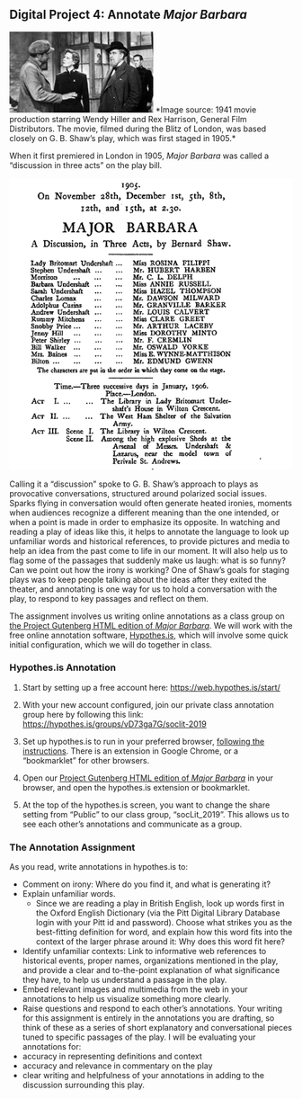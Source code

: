## Digital Project 4: Annotate *Major Barbara*

<img src="barbaraDialogue.jpg" alt="Major Barbara in conversation with Bill Walker and Andrew Undershaft" id="mbd"/>
*Image source: 1941 movie production starring Wendy Hiller and Rex Harrison, General Film Distributors. The movie, filmed during the Blitz of London, was based closely on G. B. Shaw’s play, which was first staged in 1905.*

When it first premiered in London in 1905, *Major Barbara* was called a “discussion in three acts” on the play bill.

<img src="MB1905PlayBill.png" alt="December 1905 Play Bill for Major Barbara" id="mbpb"/>

Calling it a “discussion” spoke to G. B. Shaw’s approach to plays as provocative conversations, structured around polarized social issues. Sparks flying in conversation would often generate heated ironies, moments when audiences recognize a different meaning than the one intended, or when a point is made in order to emphasize its opposite. In watching and reading a play of ideas like this, it helps to annotate the language to look up unfamiliar words and historical references, to provide pictures and media to help an idea from the past come to life in our moment. It will also help us to flag some of the passages that suddenly make us laugh: what is so funny? Can we point out how the irony is working? One of Shaw’s goals for staging plays was to keep people talking about the ideas after they exited the theater, and annotating is one way for us to hold a conversation with the play, to respond to key passages and reflect on them. 

The assignment involves us writing online annotations as a class group on [the Project Gutenberg HTML edition of *Major Barbara*](https://www.gutenberg.org/files/3790/3790-h/3790-h.htm). We will work with the free online annotation software, [Hypothes.is](https://web.hypothes.is/), which will involve some quick initial configuration, which we will do together in class.

### Hypothes.is Annotation 
1. Start by setting up a free account here: https://web.hypothes.is/start/

2. With your new account configured, join our private class annotation group here by following this link:  <https://hypothes.is/groups/vD73ga7G/soclit-2019>
3. Set up hypothes.is to run in your preferred browser, [following the instructions](https://web.hypothes.is/start/). There is an extension in Google Chrome, or a “bookmarklet” for other browsers.

4. Open our [Project Gutenberg HTML edition of *Major Barbara*](https://www.gutenberg.org/files/3790/3790-h/3790-h.htm) in your browser, and open the hypothes.is extension or bookmarklet.
5. At the top of the hypothes.is screen, you want to change the share setting from “Public” to our class group, “socLit_2019”. This allows us to see each other’s annotations and communicate as a group. 

### The Annotation Assignment
As you read, write annotations in hypothes.is to:
* Comment on irony: Where do you find it, and what is generating it?
* Explain unfamiliar words. 
    * Since we are reading a play in British English, look up words first in the Oxford English Dictionary (via the Pitt Digital Library Database login with your Pitt id and password). Choose what strikes you as the best-fitting definition for word, and explain how this word fits into the context of the larger phrase around it: Why does this word fit here?  
* Identify unfamiliar contexts: Link to informative web references to historical events, proper names, organizations mentioned in the play, and provide a clear and to-the-point explanation of what significance they have, to help us understand a passage in the play. 
* Embed relevant images and multimedia from the web in your annotations to help us visualize something more clearly. 
* Raise questions and respond to each other’s annotations.
Your writing for this assignment is entirely in the annotations you are drafting, so think of these as a series of short explanatory and conversational pieces tuned to specific passages of the play. I will be evaluating your annotations for:
* accuracy in representing definitions and context
* accuracy and relevance in commentary on the play
* clear writing and helpfulness of your annotations in adding to the discussion surrounding this play. 









